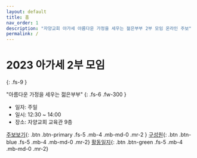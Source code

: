 ```yaml
---
layout: default
title: 홈
nav_order: 1 
description: "자양교회 아가세 아름다운 가정을 세우는 젊은부부 2부 모임 온라인 주보"
permalink: /
---
```


# 2023 아가세 2부 모임
{: .fs-9 }

"아름다운 가정을 세우는 젊은부부"
{: .fs-6 .fw-300 }

- 일자: 주일
- 일시: 12:30 ~ 14:00
- 장소: 자양교회 교육관 9층

[주보보기](last){: .btn .btn-primary .fs-5 .mb-4 .mb-md-0 .mr-2 }
[구성원](people){: .btn .btn-blue .fs-5 .mb-4 .mb-md-0 .mr-2}
[활동일지](activity){: .btn .btn-green .fs-5 .mb-4 .mb-md-0 .mr-2}
